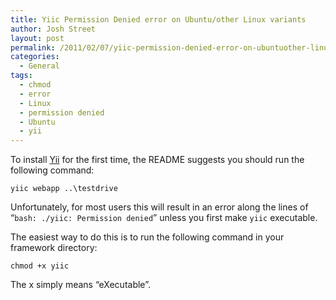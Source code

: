 ```yaml
---
title: Yiic Permission Denied error on Ubuntu/other Linux variants
author: Josh Street
layout: post
permalink: /2011/02/07/yiic-permission-denied-error-on-ubuntuother-linux-variants/
categories:
  - General
tags:
  - chmod
  - error
  - Linux
  - permission denied
  - Ubuntu
  - yii
---
```

To install [Yii][1] for the first time, the README suggests you should run the following command:

`yiic webapp ..\testdrive`

Unfortunately, for most users this will result in an error along the lines of &#8220;`bash: ./yiic: Permission denied`&#8221; unless you first make `yiic` executable.

The easiest way to do this is to run the following command in your framework directory:

`chmod +x yiic`

The x simply means &#8220;eXecutable&#8221;.

 [1]: http://www.yiiframework.com/
